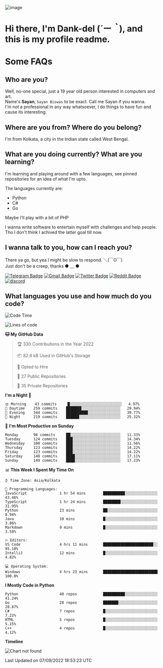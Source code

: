 ![image](https://user-images.githubusercontent.com/63096193/125182844-29f20800-e22f-11eb-8dc9-b0f2d29647bb.png)

# **Hi there, I'm Dank-del (*´ー｀*), and this is my profile readme.**
<!--  [![Profile views](https://gpvc.arturio.dev/dank-del)](https://github.com/dank-del) -->
# Some FAQs

## **Who are you?**

Well, no-one special, just a 19 year old person interested in computers and art. \
Name's **Sayan**, `Sayan Biswas` to be exact. Call me Sayan if you wanna. \
I'm not a professional in any way whatsoever, I do things to have fun and cause its interesting.

## **Where are you from? Where do you belong?**

I'm from Kolkata, a city in the Indian state called West Bengal.

## **What are you doing currently? What are you learning?**

I'm learning and playing around with a few languages, see pinned repositories for an idea of what I'm upto.

The languages currently are:

- Python
- C#
- Go

Maybe I'll play with a bit of PHP

I wanna write software to entertain myself with challenges and help people. \
Tho I don't think I achived the latter goal till now.

<!--## **Eww, I see a weeb profile.**

Can't help it, it's the best way to hide my face on this account
> Why do people hate weebs .-.

## **Cool, what more interests you?**

My interests are quite, weird. They're scattered all over the place. \
I've been fascinated by music and have studied it since the age of 6, I've performed on stage and on air but yeah now I've been away from that. I specialize in key instruments. \
Another thing that interests me is Media Production, aka, working with audio, video and broadcasting media.

> I just like art in general. also feeds the reason of me being obsessed with Japanese drawings (⋟ ﹏ ⋞)-->

## **I wanna talk to you, how can I reach you?**

There ya go, but yea I might be slow to respond. ＼(￣O￣) \
Just don't be a creep, thanks ● ﹏ ●

[![Telegram Badge](https://img.shields.io/badge/-dank_as_fuck-1ca0f1?style=flat-square&logo=telegram&logoColor=white&link=https://t.me/dank_as_fuck)](https://t.me/dank_as_fuck)
[![Gmail Badge](https://img.shields.io/badge/-chizuru@kanojo.tk-c14438?style=flat-square&logo=Gmail&logoColor=white&link=mailto:chizuru@kanojo.tk)](mailto:chizuru@kanojo.tk)
[![Twitter Badge](https://img.shields.io/twitter/follow/TheDankDel?style=social)](https://twitter.com/TheDankDel)
[![Reddit Badge](https://img.shields.io/reddit/user-karma/combined/dank_as_fuck_?style=social)](https://www.reddit.com/user/dank_as_fuck_/)
[![discord](https://discord-md-badge.vercel.app/api/shield/506536929152466945?style=social)](https://discordapp.com/users/506536929152466945)

## **What languages you use and how much do you code?**

<!--START_SECTION:waka-->
![Code Time](http://img.shields.io/badge/Code%20Time-732%20hrs%202%20mins-blue)

![Lines of code](https://img.shields.io/badge/From%20Hello%20World%20I%27ve%20Written-935%20Thousand%20lines%20of%20code-blue)

**🐱 My GitHub Data** 

> 🏆 330 Contributions in the Year 2022
 > 
> 📦 82.8 kB Used in GitHub's Storage 
 > 
> 💼 Opted to Hire
 > 
> 📜 27 Public Repositories 
 > 
> 🔑 35 Private Repositories  
 > 
**I'm a Night 🦉** 

```text
🌞 Morning    43 commits     █░░░░░░░░░░░░░░░░░░░░░░░░   4.97% 
🌆 Daytime    259 commits    ███████░░░░░░░░░░░░░░░░░░   29.94% 
🌃 Evening    344 commits    ██████████░░░░░░░░░░░░░░░   39.77% 
🌙 Night      219 commits    ██████░░░░░░░░░░░░░░░░░░░   25.32%

```
📅 **I'm Most Productive on Sunday** 

```text
Monday       98 commits     ██░░░░░░░░░░░░░░░░░░░░░░░   11.33% 
Tuesday      124 commits    ███░░░░░░░░░░░░░░░░░░░░░░   14.34% 
Wednesday    100 commits    ███░░░░░░░░░░░░░░░░░░░░░░   11.56% 
Thursday     123 commits    ███░░░░░░░░░░░░░░░░░░░░░░   14.22% 
Friday       123 commits    ███░░░░░░░░░░░░░░░░░░░░░░   14.22% 
Saturday     148 commits    ████░░░░░░░░░░░░░░░░░░░░░   17.11% 
Sunday       149 commits    ████░░░░░░░░░░░░░░░░░░░░░   17.23%

```


📊 **This Week I Spent My Time On** 

```text
⌚︎ Time Zone: Asia/Kolkata

💬 Programming Languages: 
JavaScript               1 hr 54 mins        ██████████░░░░░░░░░░░░░░░   43.46% 
TypeScript               1 hr 24 mins        ████████░░░░░░░░░░░░░░░░░   31.95% 
Python                   23 mins             ██░░░░░░░░░░░░░░░░░░░░░░░   8.94% 
Java                     10 mins             █░░░░░░░░░░░░░░░░░░░░░░░░   3.86% 
Markdown                 9 mins              █░░░░░░░░░░░░░░░░░░░░░░░░   3.58%

🔥 Editors: 
VS Code                  4 hrs 11 mins       ███████████████████████░░   95.18% 
IntelliJ                 12 mins             █░░░░░░░░░░░░░░░░░░░░░░░░   4.82%

💻 Operating System: 
Windows                  4 hrs 23 mins       █████████████████████████   100.0%

```

**I Mostly Code in Python** 

```text
Python                   40 repos            ██████████░░░░░░░░░░░░░░░   41.24% 
Go                       28 repos            ███████░░░░░░░░░░░░░░░░░░   28.87% 
C#                       7 repos             █░░░░░░░░░░░░░░░░░░░░░░░░   7.22% 
HTML                     5 repos             █░░░░░░░░░░░░░░░░░░░░░░░░   5.15% 
C++                      4 repos             █░░░░░░░░░░░░░░░░░░░░░░░░   4.12%

```


**Timeline**

![Chart not found](https://raw.githubusercontent.com/Dank-del/Dank-del/main/charts/bar_graph.png) 


 Last Updated on 07/09/2022 18:53:23 UTC
<!--END_SECTION:waka-->

<!--## **Can I stalk your spotify?**

Um sure.

![OwO Spotify](https://spotify-recently-played-readme.vercel.app/api?user=31fdrsslnr7nvq4ytqwtw7c4rxfm&count=5)-->
